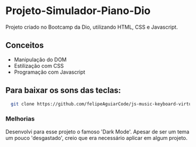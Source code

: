 # Projeto-Simulador-Piano-Dio
 Projeto criado no Bootcamp da Dio, utilizando HTML, CSS e Javascript.

## Conceitos 
- Manipulação do DOM
- Estilização com CSS
- Programação com Javascript

## Para baixar os sons das teclas:
```bash
  git clone https://github.com/felipeAguiarCode/js-music-keyboard-virtual.git

```
### Melhorias
Desenvolvi para esse projeto o famoso 'Dark Mode'. Apesar de ser um tema um pouco 'desgastado', creio que era necessário aplicar em algum projeto.


